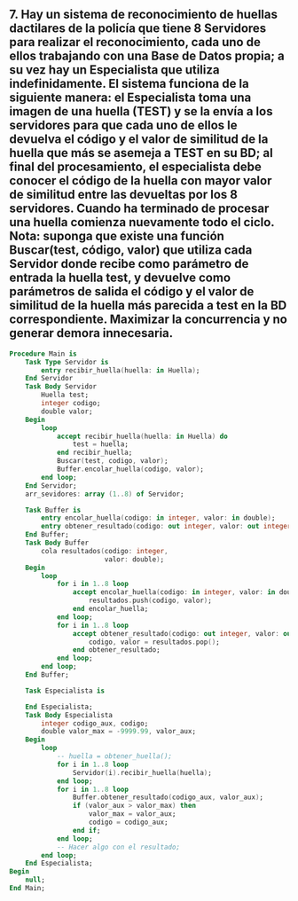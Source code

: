 ## 7. Hay un sistema de reconocimiento de huellas dactilares de la policía que tiene 8 Servidores para realizar el reconocimiento, cada uno de ellos trabajando con una Base de Datos propia; a su vez hay un Especialista que utiliza indefinidamente. El sistema funciona de la siguiente manera: el Especialista toma una imagen de una huella (TEST) y se la envía a los servidores para que cada uno de ellos le devuelva el código y el valor de similitud de la huella que más se asemeja a TEST en su BD; al final del procesamiento, el especialista debe conocer el código de la huella con mayor valor de similitud entre las devueltas por los 8 servidores. Cuando ha terminado de procesar una huella comienza nuevamente todo el ciclo. Nota: suponga que existe una función Buscar(test, código, valor) que utiliza cada Servidor donde recibe como parámetro de entrada la huella test, y devuelve como parámetros de salida el código y el valor de similitud de la huella más parecida a test en la BD correspondiente. Maximizar la concurrencia y no generar demora innecesaria.

```ada
Procedure Main is
    Task Type Servidor is
        entry recibir_huella(huella: in Huella);
    End Servidor
    Task Body Servidor
        Huella test;
        integer codigo;
        double valor;
    Begin
        loop
            accept recibir_huella(huella: in Huella) do
                test = huella;
            end recibir_huella;
            Buscar(test, codigo, valor);
            Buffer.encolar_huella(codigo, valor);
        end loop;
    End Servidor;
    arr_sevidores: array (1..8) of Servidor;

    Task Buffer is
        entry encolar_huella(codigo: in integer, valor: in double);
        entry obtener_resultado(codigo: out integer, valor: out integer);
    End Buffer;
    Task Body Buffer
        cola resultados(codigo: integer,
                        valor: double);
    Begin
        loop
            for i in 1..8 loop
                accept encolar_huella(codigo: in integer, valor: in double) do
                    resultados.push(codigo, valor);
                end encolar_huella;
            end loop;
            for i in 1..8 loop
                accept obtener_resultado(codigo: out integer, valor: out double).
                    codigo, valor = resultados.pop();
                end obtener_resultado;
            end loop;
        end loop;
    End Buffer;

    Task Especialista is

    End Especialista;
    Task Body Especialista
        integer codigo_aux, codigo;
        double valor_max = -9999.99, valor_aux;
    Begin
        loop
            -- huella = obtener_huella();
            for i in 1..8 loop
                Servidor(i).recibir_huella(huella);
            end loop;
            for i in 1..8 loop
                Buffer.obtener_resultado(codigo_aux, valor_aux);
                if (valor_aux > valor_max) then
                    valor_max = valor_aux;
                    codigo = codigo_aux;
                end if;
            end loop;
            -- Hacer algo con el resultado;
        end loop;
    End Especialista;
Begin
    null;
End Main;
```